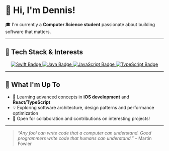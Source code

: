 # 👋 Hi, I'm Dennis!

🎓 I'm currently a **Computer Science student** passionate about building software that matters.

---

## 🧠 Tech Stack & Interests

<div align="center">

<!-- Languages -->
<a href="https://www.swift.org" target="_blank">
  <img src="https://img.shields.io/badge/Swift-FA7343?style=for-the-badge&logo=swift&logoColor=white" alt="Swift Badge" />
</a>
<a href="https://www.java.com" target="_blank">
  <img src="https://img.shields.io/badge/Java-007396?style=for-the-badge&logo=java&logoColor=white" alt="Java Badge" />
</a>
<a href="https://developer.mozilla.org/en-US/docs/Web/JavaScript" target="_blank">
  <img src="https://img.shields.io/badge/JavaScript-F7DF1E?style=for-the-badge&logo=javascript&logoColor=black" alt="JavaScript Badge" />
</a>
<a href="https://www.typescriptlang.org" target="_blank">
  <img src="https://img.shields.io/badge/TypeScript-3178C6?style=for-the-badge&logo=typescript&logoColor=white" alt="TypeScript Badge" />
</a>

</div>

---

## 🔭 What I'm Up To

- 🌱 Learning advanced concepts in **iOS development** and **React/TypeScript**
- 💡 Exploring software architecture, design patterns and performance optimization
- 🤝 Open for collaboration and contributions on interesting projects!

---

> *“Any fool can write code that a computer can understand. Good programmers write code that humans can understand.”* – Martin Fowler

